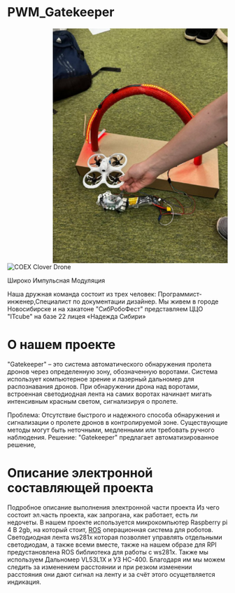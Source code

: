# PWM_Gatekeeper

<img src="PWM_Gatekeeper/www/SibRoboFest_Led_On.png" align="right" width="400px" >
<img src="PWM_Gatekeeper/www/SibRoboFest_Led_Off.png" align="down" width="400px" alt="COEX Clover Drone">


Широко Импульсная Модуляция

Наша дружная команда состоит из трех человек: Программист-инженер,Специалист по документации дизайнер.
Мы живем в городе Новосибирске и на хакатоне "СибРобоФест" представляем ЦЦО "ITcube" на базе 22 лицея «Надежда Сибири»

# О нашем проекте
"Gatekeeper" – это система автоматического обнаружения пролета дронов через определенную зону, обозначенную воротами. Система использует компьютерное зрение и лазерный дальномер для распознавания дронов. При обнаружении дрона над воротами, встроенная светодиодная лента на самих воротах начинает мигать интенсивным красным светом, сигнализируя о пролете.

Проблема: Отсутствие быстрого и надежного способа обнаружения и сигнализации о пролете дронов в контролируемой зоне. Существующие методы могут быть неточными, медленными или требовать ручного наблюдения.
Решение: "Gatekeeper" предлагает автоматизированное решение, 

# Описание электронной составляющей проекта
Подробное описание выполнения электронной части проекта
Из чего состоит эл.часть проекта, как запрогана, как работает, есть ли недочеты.
В нашем проекте используется микрокомпьютер Raspberry pi 4 B 2gb, на который стоит, [ROS](https://www.ros.org) операционная система для роботов. Светодиодная лента ws281x которая позволяет управлять отдельными светодиодам, а также всеми вместе, также на нашем образе для RPI предустановлена ROS библиотека для работы с ws281x.
Также мы используем Дальномер VL53L1X и УЗ HC-400. Благодаря им мы можем следить за изменением расстоянии и при  резком изменении расстояния они дают сигнал на ленту и за счёт этого осущетвляется индикация.

